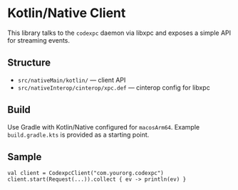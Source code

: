 # Kotlin/Native Client

This library talks to the `codexpc` daemon via libxpc and exposes a simple API for streaming events.

## Structure

- `src/nativeMain/kotlin/` — client API
- `src/nativeInterop/cinterop/xpc.def` — cinterop config for libxpc

## Build

Use Gradle with Kotlin/Native configured for `macosArm64`. Example `build.gradle.kts` is provided as a starting point.

## Sample

```
val client = CodexpcClient("com.yourorg.codexpc")
client.start(Request(...)).collect { ev -> println(ev) }
```

